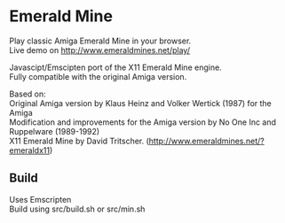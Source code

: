 # Emerald Mine

Play classic Amiga Emerald Mine in your browser.  
Live demo on http://www.emeraldmines.net/play/

Javascipt/Emscipten port of the X11 Emerald Mine engine.  
Fully compatible with the original Amiga version.  

Based on:  
Original Amiga version by Klaus Heinz and Volker Wertick (1987) for the Amiga  
Modification and improvements for the Amiga version by No One Inc and Ruppelware (1989-1992)  
X11 Emerald Mine by David Tritscher. (http://www.emeraldmines.net/?emeraldx11)  

## Build
Uses Emscripten  
Build using src/build.sh or src/min.sh  

